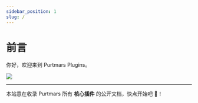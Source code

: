 ```yaml
---
sidebar_position: 1
slug: /
---
```


# 前言

你好，欢迎来到 Purtmars Plugins。

![](/img/logo.png)

---

本站意在收录 Purtmars 所有 **核心插件** 的公开文档，快点开始吧 🥵！